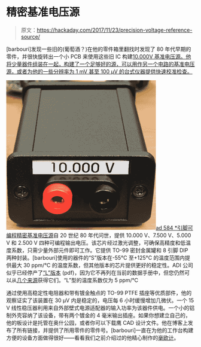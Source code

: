 # 精密基准电压源

> 原文：<https://hackaday.com/2017/11/23/precision-voltage-reference-source/>

[barbouri]发现一些旧的(葡萄酒？)在他的零件箱里翻找时发现了 80 年代早期的零件，并很快旋转出一个小 PCB 来使用这些旧 IC 构建[10.000V 基准电压源。他将少量器件组装在一起，构建了一个足够好的源，可以用作另一个电路的基准电压源，或者为他的一些分辨率为 1 mV 甚至 100 μV 的台式仪器提供快速校准检查。](https://www.barbouri.com/2017/08/14/10-volt-reference-using-vintage-ics/)

![](img/efd61e20b6151fa6922b473f8203d681.png)[ad 584 *引脚可编程精密基准电压源](http://www.analog.com/en/products/linear-products/voltage-references/ad584.html#product-overview)自 20 世纪 80 年代问世，提供 10.000 V、7.500 V、5.000 V 和 2.500 V 四种可编程输出电压。该芯片经过激光调整，可确保高精度和低温度系数，只需少量外部元件即可工作。它提供 TO-99 密封金属罐和 8 引脚 DIP 两种封装。[barbouri]使用的器件的“S”版本在-55°C 至+125°C 的温度范围内提供最大 30 ppm/°C 的温度系数，但其他版本的芯片提供更好的稳定性。ADI 公司似乎已经停产了[“L”版本](http://pdf.datasheetcatalog.com/datasheet/analogdevices/AD584L.pdf) (pdf)，因为它不再列在当前的数据手册中，但您仍然可以从[几个来源](http://www.findchips.com/search/AD584LH)获得它们。“L”型的温度系数仅为 5 ppm/℃

通过使用高稳定性电阻器和带有镀金触点的 TO-99 PTFE 插座等优质部件，他的观察证实了该装置在 30 μV 内是稳定的，电压每 6 小时缓慢增加几微伏。一个 15 V 线性稳压器利用来自外部壁式电源适配器的输入功率为该器件供电。一个小的铝制外壳容纳了该设备，带有两个镀金的 4 毫米输出插座。如果你想建立自己的，他的板设计是托管在奥什公园，或者你可以下载鹰 CAD 设计文件。他在博客上发布了所有链接，并提供了所用零件的零件号。[barbouri]一直在为他的工作台构建方便的设备方面做得很好——看看我们之前介绍过的他精心制作的[毫欧计](https://hackaday.com/2017/01/24/milliohm-meter-version-1-5/)。